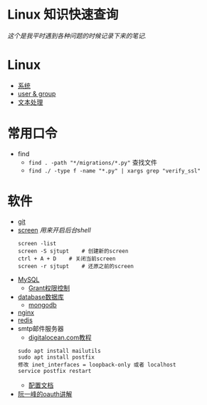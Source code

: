 # Linux 知识快速查询  
*这个是我平时遇到各种问题的时候记录下来的笔记.*

# Linux
* [系统](./linux/system.md)
* [user & group](./linux/user_group.md)
* [文本处理](./text.md)


# 常用口令
* find
    * `find . -path "*/migrations/*.py"` 查找文件
    * `find ./ -type f -name "*.py" | xargs grep "verify_ssl"`


# 软件
* [git](./git/README.md)
* [screen](./screen.md) *用来开启后台shell*
    ```
    screen -list
    screen -S sjtupt    # 创建新的screen
    ctrl + A + D    # 关闭当前screen
    screen -r sjtupt    # 还原之前的screen
    ```
* [MySQL](./database/README.md)
    * [Grant权限控制](./database/mysql_grant.md)
* [database数据库](./database/README.md)
    * [mongodb](./mongodb.md)
* [nginx](./nginx.md)
* [redis](./redis/README.md)
* smtp邮件服务器
    * [digitalocean.com教程](https://www.digitalocean.com/community/tutorials/how-to-install-and-configure-postfix-as-a-send-only-smtp-server-on-ubuntu-14-04)
    ```
    sudo apt install mailutils
    sudo apt install postfix
    修改 inet_interfaces = loopback-only 或者 localhost
    service postfix restart
    ```
    * [配置文档](http://blog.csdn.net/reage11/article/details/9295005)
* [阮一峰的oauth讲解](http://www.ruanyifeng.com/blog/2014/05/oauth_2_0.html)
